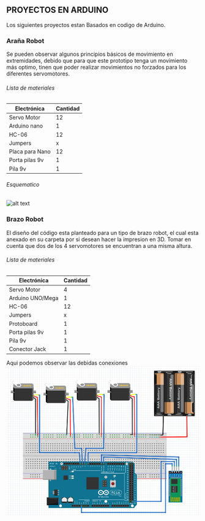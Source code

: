 ## PROYECTOS EN ARDUINO
Los siguientes proyectos estan Basados en codigo de Arduino.

### Araña Robot

Se pueden observar algunos principios básicos de movimiento en extremidades, debido que para que este prototipo tenga un movimiento más optimo, tinen que poder realizar movimientos no forzados para los diferentes servomotores.
###### Lista de materiales

|  Electrónica | Cantidad |
| ------------ | -------- |
| Servo Motor  |    12    |
| Arduino nano |     1    |
| HC-06 |    12    |
| Jumpers |     x    |
| Placa para Nano |    12    |
| Porta pilas 9v |     1    |
| Pila 9v |     1    |

###### Esquematico
![alt text](https://github.com/BrigitteOviedo/Proyectos_AYNI/blob/master/Ara%C3%B1aRobot/EsquematicoAra%C3%B1a.png)

### Brazo Robot

El diseño del código esta planteado para un tipo de brazo robot, el cual esta anexado en su carpeta por si desean hacer la impresion en 3D.
Tomar en cuenta que dos de los 4 servomotores se encuentran a una misma altura.

###### Lista de materiales

|  Electrónica | Cantidad |
| ------------ | -------- |
| Servo Motor  |    4    |
| Arduino UNO/Mega |     1    |
| HC-06 |    12    |
| Jumpers |     x    |
| Protoboard  |   1    |
| Porta pilas 9v |     1    |
| Pila 9v |     1    |
| Conector Jack |     1    |

Aqui podemos observar las debidas conexiones
![alt text](BrazoRobot/EsquematicoBrazo.png)
<!-- # Proyectosgit -Arduino -->
